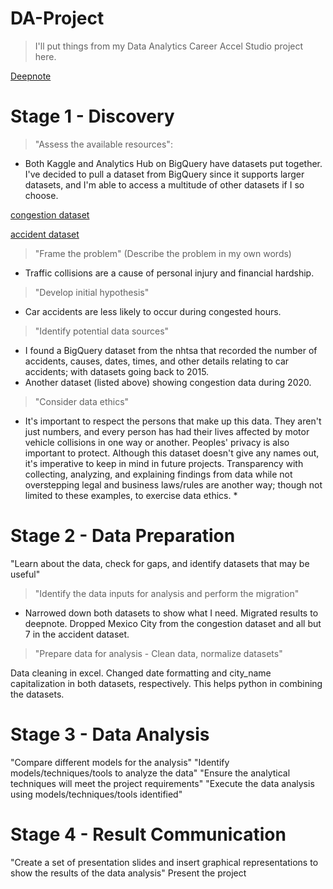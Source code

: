 # DA-Project
> I'll put things from my Data Analytics Career Accel Studio project here.

  [Deepnote](https://deepnote.com/workspace/uni-b780-ef93fdef-c706-47b3-b054-4b4a1e6442fe/project/NU-project-be108f48-4df2-4c72-9193-d5ea684325ba/notebook/Notebook%201-ff9ba100ee414f2ab5dfee49f8f05310)
# Stage 1 - Discovery

> "Assess the available resources":
> 
  * Both Kaggle and Analytics Hub on BigQuery have datasets put together. I've decided to pull a dataset from BigQuery since it supports larger datasets, and       I'm able to access a multitude of other datasets if I so choose.
  
  [congestion dataset](https://console.cloud.google.com/bigquery?_ga=2.94770396.1396421026.1672342626-1315232807.1672342626&_gac=1.243008950.1672342697.EAIaIQobChMI8Yi_5Mmf_AIVmNOGCh1YogRHEAAYASAAEgJRGvD_BwE&pli=1&project=stalwart-topic-372019&ws=!1m5!1m4!4m3!1sbigquery-public-data!2scovid19_geotab_mobility_impact!3scity_congestion)
  
  [accident dataset](https://console.cloud.google.com/bigquery?_ga=2.94770396.1396421026.1672342626-1315232807.1672342626&_gac=1.243008950.1672342697.EAIaIQobChMI8Yi_5Mmf_AIVmNOGCh1YogRHEAAYASAAEgJRGvD_BwE&pli=1&project=stalwart-topic-372019&ws=!1m5!1m4!4m3!1sbigquery-public-data!2snhtsa_traffic_fatalities!3s%20accident_2020)
  
> "Frame the problem" (Describe the problem in my own words)

  * Traffic collisions are a cause of personal injury and financial hardship. 
  
> "Develop initial hypothesis"

  * Car accidents are less likely to occur during congested hours.
  
> "Identify potential data sources"

  * I found a BigQuery dataset from the nhtsa that recorded the number of accidents, causes, dates, times, and other details relating to car accidents; with datasets going back to 2015. 
  * Another dataset (listed above) showing congestion data during 2020.
  
> "Consider data ethics"

  * It's important to respect the persons that make up this data. They aren't just numbers, and every person has had their lives affected by motor vehicle collisions in one way or another. Peoples' privacy is also important to protect. Although this dataset doesn't give any names out, it's imperative to keep in mind in future projects. Transparency with collecting, analyzing, and explaining findings from data while not overstepping legal and business laws/rules are another way; though not limited to these examples, to exercise data ethics. *
  
# Stage 2 - Data Preparation
"Learn about the data, check for gaps, and identify datasets that may be useful"
 
> "Identify the data inputs for analysis and perform the migration"

  * Narrowed down both datasets to show what I need. Migrated results to deepnote. Dropped Mexico City from the congestion dataset and all but 7 in the accident dataset.
 
> "Prepare data for analysis - Clean data, normalize datasets"

Data cleaning in excel. Changed date formatting and city_name capitalization in both datasets, respectively. This helps python in combining the datasets.

# Stage 3 - Data Analysis
"Compare different models for the analysis"
"Identify models/techniques/tools to analyze the data"
"Ensure the analytical techniques will meet the project requirements"
"Execute the data analysis using models/techniques/tools identified"
# Stage 4 - Result Communication
"Create a set of presentation slides and insert graphical representations to show the results of the data analysis"
Present the project
